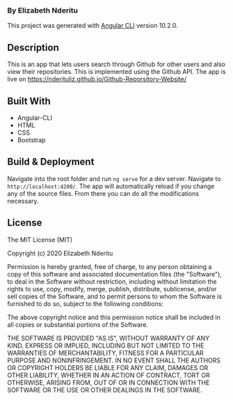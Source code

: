 ### By Elizabeth Nderitu

This project was generated with [Angular CLI](https://github.com/angular/angular-cli) version 10.2.0.

## Description

This is an app that lets users search through Github for other users and also view their repositories. This is implemented using the Github API.
The app is live on https://nderituliz.github.io/Github-Reporsitory-Website/


## Built With

-   Angular-CLI
-   HTML
-   CSS
-   Bootstrap


## Build & Deployment

Navigate into the root folder and run `ng serve` for a dev server. Navigate to `http://localhost:4200/`. The app will automatically reload if you change any of the source files. From there you can do all the modifications necessary.




##  License

The MIT License (MIT)

Copyright (c) 2020 Elizabeth Nderitu

Permission is hereby granted, free of charge, to any person obtaining a copy of this software and associated documentation files (the "Software"), to deal in the Software without restriction, including without limitation the rights to use, copy, modify, merge, publish, distribute, sublicense, and/or sell copies of the Software, and to permit persons to whom the Software is furnished to do so, subject to the following conditions:

The above copyright notice and this permission notice shall be included in all copies or substantial portions of the Software.

THE SOFTWARE IS PROVIDED "AS IS", WITHOUT WARRANTY OF ANY KIND, EXPRESS OR IMPLIED, INCLUDING BUT NOT LIMITED TO THE WARRANTIES OF MERCHANTABILITY, FITNESS FOR A PARTICULAR PURPOSE AND NONINFRINGEMENT. IN NO EVENT SHALL THE AUTHORS OR COPYRIGHT HOLDERS BE LIABLE FOR ANY CLAIM, DAMAGES OR OTHER LIABILITY, WHETHER IN AN ACTION OF CONTRACT, TORT OR OTHERWISE, ARISING FROM, OUT OF OR IN CONNECTION WITH THE SOFTWARE OR THE USE OR OTHER DEALINGS IN THE SOFTWARE.

